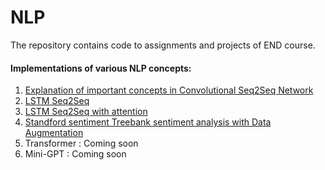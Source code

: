 # NLP
The repository contains code to assignments and projects of END course.

#### Implementations of various NLP concepts:
1. [Explanation of important concepts in Convolutional Seq2Seq Network](https://github.com/akashe/NLP/blob/main/Convolutional_Seq2Seq_Networks.ipynb)
2. [LSTM Seq2Seq](https://github.com/akashe/NLP/blob/main/Drop_Dataset_with_Seq2Seq.ipynb)
3. [LSTM Seq2Seq with attention](https://github.com/akashe/NLP/blob/main/Drop_Dataset_with_Seq2Seq_with_attention.ipynb)
4. [Standford sentiment Treebank sentiment analysis with Data Augmentation](https://github.com/akashe/NLP/blob/main/assignment/SST_sentiment_analysis.ipynb)
5. Transformer : Coming soon
6. Mini-GPT : Coming soon

